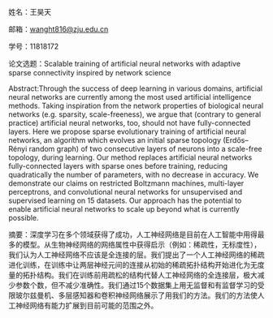 姓名：王昊天

邮箱：wanght816@zju.edu.cn

学号：11818172

论文选题：Scalable training of artificial neural networks with adaptive sparse connectivity inspired by network science


Abstract:Through the success of deep learning in various domains, artificial neural networks are currently among the most used artificial intelligence methods. Taking inspiration from the network properties of biological neural networks (e.g. sparsity, scale-freeness), we argue that (contrary to general practice) artificial neural networks, too, should not have fully-connected layers. Here we propose sparse evolutionary training of artificial neural networks, an algorithm which evolves an initial sparse topology (Erdős–Rényi random graph) of two consecutive layers of neurons into a scale-free topology, during learning. Our method replaces artificial neural networks fully-connected layers with sparse ones before training, reducing quadratically the number of parameters, with no decrease in accuracy. We demonstrate our claims on restricted Boltzmann machines, multi-layer perceptrons, and convolutional neural networks for unsupervised and supervised learning on 15 datasets. Our approach has the potential to enable artificial neural networks to scale up beyond what is currently possible.


摘要：深度学习在多个领域获得了成功，人工神经网络是目前在人工智能中用得最多的模型。从生物神经网络的网络属性中获得启示（例如：稀疏性，无标度性），我们认为人工神经网络不应该是全连接的层。我们提出了一个人工神经网络的稀疏进化训练，在训练中让两层神经元间的连接从初始的稀疏拓扑结构开始进化为无度量的拓扑结构。我们在训练前用疏松的结构代替人工神经网络的全连接层，极大减少参数个数，但不减少准确性。我们通过15个数据集上用无监督和有监督学习的受限玻尔兹曼机、多层感知器和卷积神经网络展示了用我们的方法。我们的方法使人工神经网络有能力扩展到目前可能的范围之外。
